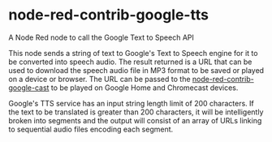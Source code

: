 # node-red-contrib-google-tts
A Node Red node to call the Google Text to Speech API

This node sends a string of text to Google's Text to Speech engine for it to be converted into speech audio. The result returned is a URL that can be used to download the speech audio file in MP3 format to be saved or played on a device or browser. The URL can be passed to the [node-red-contrib-google-cast](https://www.npmjs.com/package/node-red-contrib-google-cast) to be played on Google Home and Chromecast devices.

Google's TTS service has an input string length limit of 200 characters. If the text to be translated is greater than 200 characters, it will be intelligently broken into segments and the output will consist of an array of URLs linking to sequential audio files encoding each segment.

